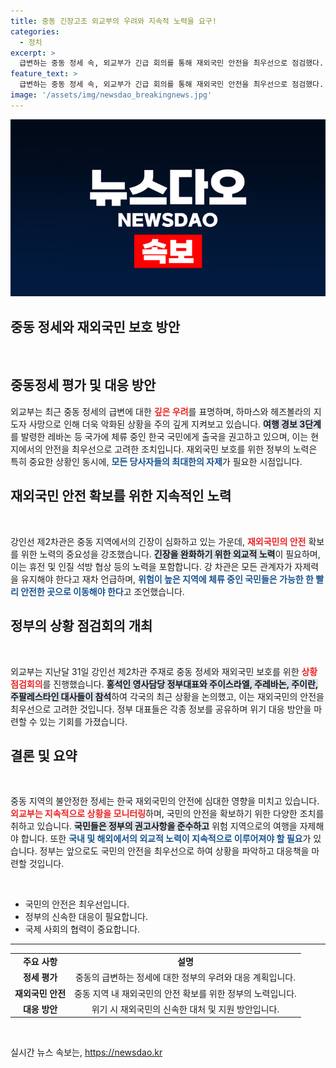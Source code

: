 ```yaml
---
title: 중동 긴장고조 외교부의 우려와 지속적 노력을 요구!
categories:
  - 정치
excerpt: >
  급변하는 중동 정세 속, 외교부가 긴급 회의를 통해 재외국민 안전을 최우선으로 점검했다. 하마스와 헤즈볼라 사망으로 악화된 상황에 출국 권고 조치를 발령하며, 정부가 긴장 완화 및 외교적 노력을 촉구한다.
feature_text: >
  급변하는 중동 정세 속, 외교부가 긴급 회의를 통해 재외국민 안전을 최우선으로 점검했다. 하마스와 헤즈볼라 사망으로 악화된 상황에 출국 권고 조치를 발령하며, 정부가 긴장 완화 및 외교적 노력을 촉구한다.
image: '/assets/img/newsdao_breakingnews.jpg'
---
```


<p><img src="/assets/img/newsdao_breakingnews.jpg" alt="cryptoinkorea 속보" /></p>

<h2 data-ke-size="size26">중동 정세와 재외국민 보호 방안</h2>

<p data-ke-size="size16">&nbsp;</p>

<h2 data-ke-size="size26">중동정세 평가 및 대응 방안</h2>

<p data-ke-size="size16">외교부는 최근 중동 정세의 급변에 대한 <b><span style="color: #ee2323;">깊은 우려</span></b>를 표명하며, 하마스와 헤즈볼라의 지도자 사망으로 인해 더욱 악화된 상황을 주의 깊게 지켜보고 있습니다. <b><span style="background-color: #21538527;">여행 경보 3단계</span></b>를 발령한 레바논 등 국가에 체류 중인 한국 국민에게 출국을 권고하고 있으며, 이는 현지에서의 안전을 최우선으로 고려한 조치입니다. 재외국민 보호를 위한 정부의 노력은 특히 중요한 상황인 동시에, <b><span style="color: #1a5490;">모든 당사자들의 최대한의 자제</span></b>가 필요한 시점입니다.</p>

<h2 data-ke-size="size26">재외국민 안전 확보를 위한 지속적인 노력</h2>

<p data-ke-size="size16">&nbsp;</p>

<p data-ke-size="size16">강인선 제2차관은 중동 지역에서의 긴장이 심화하고 있는 가운데, <b><span style="color: #ee2323;">재외국민의 안전</span></b> 확보를 위한 노력의 중요성을 강조했습니다. <b><span style="background-color: #21538527;">긴장을 완화하기 위한 외교적 노력</span></b>이 필요하며, 이는 휴전 및 인질 석방 협상 등의 노력을 포함합니다. 강 차관은 모든 관계자가 자제력을 유지해야 한다고 재차 언급하며, <b><span style="color: #1a5490;">위험이 높은 지역에 체류 중인 국민들은 가능한 한 빨리 안전한 곳으로 이동해야 한다</span></b>고 조언했습니다.</p>

<h2 data-ke-size="size26">정부의 상황 점검회의 개최</h2>

<p data-ke-size="size16">&nbsp;</p>

<p data-ke-size="size16">외교부는 지난달 31일 강인선 제2차관 주재로 중동 정세와 재외국민 보호를 위한 <b><span style="color: #ee2323;">상황 점검회의</span></b>를 진행했습니다. <b><span style="background-color: #21538527;">홍석인 영사담당 정부대표와 주이스라엘, 주레바논, 주이란, 주팔레스타인 대사들이 참석</span></b>하여 각국의 최근 상황을 논의했고, 이는 재외국민의 안전을 최우선으로 고려한 것입니다. 정부 대표들은 각종 정보를 공유하며 위기 대응 방안을 마련할 수 있는 기회를 가졌습니다.</p>

<h2 data-ke-size="size26">결론 및 요약</h2>

<p data-ke-size="size16">&nbsp;</p>

<p data-ke-size="size16">중동 지역의 불안정한 정세는 한국 재외국민의 안전에 심대한 영향을 미치고 있습니다. <b><span style="color: #ee2323;">외교부는 지속적으로 상황을 모니터링</span></b>하며, 국민의 안전을 확보하기 위한 다양한 조치를 취하고 있습니다. <b><span style="background-color: #21538527;">국민들은 정부의 권고사항을 준수하고</span></b> 위험 지역으로의 여행을 자제해야 합니다. 또한 <b><span style="color: #1a5490;">국내 및 해외에서의 외교적 노력이 지속적으로 이루어져야 할 필요</span></b>가 있습니다. 정부는 앞으로도 국민의 안전을 최우선으로 하여 상황을 파악하고 대응책을 마련할 것입니다.</p>

<p data-ke-size="size16">&nbsp;</p>

<ul>
  <li>국민의 안전은 최우선입니다.</li>
  <li>정부의 신속한 대응이 필요합니다.</li>
  <li>국제 사회의 협력이 중요합니다.</li>
</ul>

<hr />

<table style="width: 100%;">
  <tr>
    <td style="text-align: center; height: 17px;"><b>주요 사항</b></td>
    <td style="text-align: center; height: 17px;"><b>설명</b></td>
  </tr>
  <tr>
    <td style="text-align: center; height: 17px;"><b>정세 평가</b></td>
    <td style="text-align: center; height: 17px;">중동의 급변하는 정세에 대한 정부의 우려와 대응 계획입니다.</td>
  </tr>
  <tr>
    <td style="text-align: center; height: 17px;"><b>재외국민 안전</b></td>
    <td style="text-align: center; height: 17px;">중동 지역 내 재외국민의 안전 확보를 위한 정부의 노력입니다.</td>
  </tr>
  <tr>
    <td style="text-align: center; height: 17px;"><b>대응 방안</b></td>
    <td style="text-align: center; height: 17px;">위기 시 재외국민의 신속한 대처 및 지원 방안입니다.</td>
  </tr>
</table>

<p data-ke-size="size16">&nbsp;</p>
실시간 뉴스 속보는, <a href="https://newsdao.kr" rel="dofollow">https://newsdao.kr</a>


